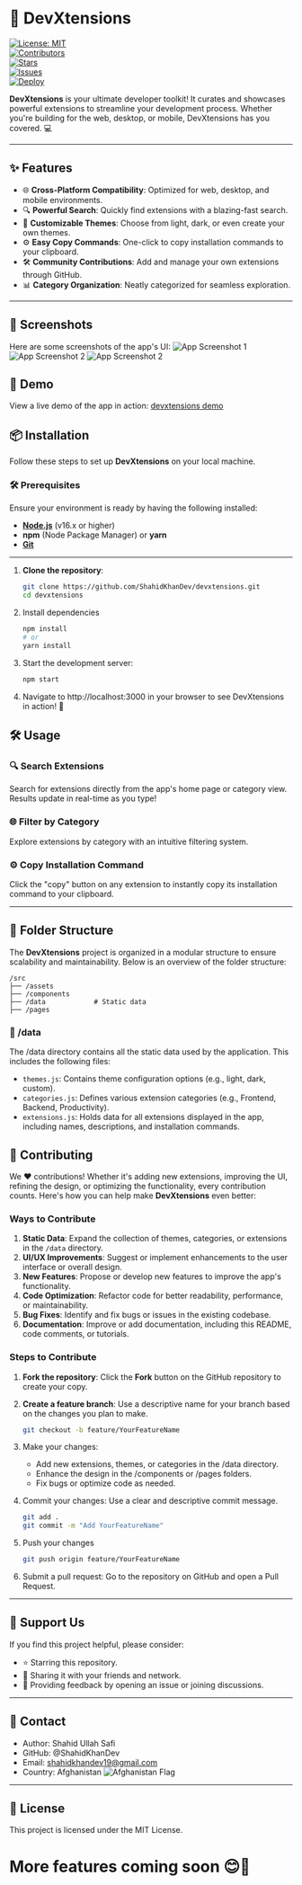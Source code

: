# 🚀 **DevXtensions**

[![License: MIT](https://img.shields.io/badge/License-MIT-blue.svg)](LICENSE)  
[![Contributors](https://img.shields.io/github/contributors/ShahidKhanDev/devxtensions)](https://github.com/ShahidKhanDev/devxtensions/graphs/contributors)  
[![Stars](https://img.shields.io/github/stars/ShahidKhanDev/devxtensions)](https://github.com/ShahidKhanDev/devxtensions/stargazers)  
[![Issues](https://img.shields.io/github/issues/ShahidKhanDev/devxtensions)](https://github.com/ShahidKhanDev/devxtensions/issues)  
[![Deploy](https://img.shields.io/badge/Deploy-Netlify-brightgreen)](https://www.netlify.com/)

**DevXtensions** is your ultimate developer toolkit! It curates and showcases powerful extensions to streamline your development process. Whether you're building for the web, desktop, or mobile, DevXtensions has you covered. 💻

---

## ✨ **Features**

- 🌐 **Cross-Platform Compatibility**: Optimized for web, desktop, and mobile environments.
- 🔍 **Powerful Search**: Quickly find extensions with a blazing-fast search.
- 🎨 **Customizable Themes**: Choose from light, dark, or even create your own themes.
- ⚙️ **Easy Copy Commands**: One-click to copy installation commands to your clipboard.
- 🛠️ **Community Contributions**: Add and manage your own extensions through GitHub.
- 📊 **Category Organization**: Neatly categorized for seamless exploration.

---

## 📸 Screenshots

Here are some screenshots of the app's UI:
![App Screenshot 1](./public/screenshots/screenshot-1.png)
![App Screenshot 2](./public/screenshots/screenshot-2.png)
![App Screenshot 2](./public/screenshots/screenshot-3.png)

## 🎥 Demo

View a live demo of the app in action:
[devxtensions demo](https://choosealicense.com/licenses/mit/)

## 📦 **Installation**

Follow these steps to set up **DevXtensions** on your local machine.

### 🛠️ **Prerequisites**

Ensure your environment is ready by having the following installed:

- **[Node.js](https://nodejs.org/)** (v16.x or higher)
- **npm** (Node Package Manager) or **yarn**
- **[Git](https://git-scm.com/)**

---

1. **Clone the repository**:

   ```bash
   git clone https://github.com/ShahidKhanDev/devxtensions.git
   cd devxtensions

   ```

2. Install dependencies

   ```bash
   npm install
   # or
   yarn install
   ```

3. Start the development server:

   ```bash
   npm start
   ```

4. Navigate to http://localhost:3000 in your browser to see DevXtensions in action! 🎉

## 🛠️ Usage

### 🔍 Search Extensions

Search for extensions directly from the app's home page or category view. Results update in real-time as you type!

### 🌐 Filter by Category

Explore extensions by category with an intuitive filtering system.

### ⚙️ Copy Installation Command

Click the "copy" button on any extension to instantly copy its installation command to your clipboard.

---

## 📂 Folder Structure

The **DevXtensions** project is organized in a modular structure to ensure scalability and maintainability. Below is an overview of the folder structure:

    /src
    ├── /assets
    ├── /components
    ├── /data            # Static data
    ├── /pages

### 📁 /data

The /data directory contains all the static data used by the application. This includes the following files:

- `themes.js`: Contains theme configuration options (e.g., light, dark, custom).
- `categories.js`: Defines various extension categories (e.g., Frontend, Backend, Productivity).
- `extensions.js`: Holds data for all extensions displayed in the app, including names, descriptions, and installation commands.

## 🤝 Contributing

We ❤️ contributions! Whether it's adding new extensions, improving the UI, refining the design, or optimizing the functionality, every contribution counts. Here's how you can help make **DevXtensions** even better:

### Ways to Contribute

1. **Static Data**: Expand the collection of themes, categories, or extensions in the `/data` directory.
2. **UI/UX Improvements**: Suggest or implement enhancements to the user interface or overall design.
3. **New Features**: Propose or develop new features to improve the app's functionality.
4. **Code Optimization**: Refactor code for better readability, performance, or maintainability.
5. **Bug Fixes**: Identify and fix bugs or issues in the existing codebase.
6. **Documentation**: Improve or add documentation, including this README, code comments, or tutorials.

### Steps to Contribute

1. **Fork the repository**:
   Click the **Fork** button on the GitHub repository to create your copy.
2. **Create a feature branch**:
   Use a descriptive name for your branch based on the changes you plan to make.

   ```bash
   git checkout -b feature/YourFeatureName
   ```

3. Make your changes:

   - Add new extensions, themes, or categories in the /data directory.
   - Enhance the design in the /components or /pages folders.
   - Fix bugs or optimize code as needed.

4. Commit your changes:
   Use a clear and descriptive commit message.

   ```bash
   git add .
   git commit -m "Add YourFeatureName"
   ```

5. Push your changes
   ```bash
   git push origin feature/YourFeatureName
   ```
6. Submit a pull request:
   Go to the repository on GitHub and open a Pull Request.

---

## 🌟 Support Us

If you find this project helpful, please consider:

- ⭐ Starring this repository.
- 🔗 Sharing it with your friends and network.
- 💬 Providing feedback by opening an issue or joining discussions.

---

## 📧 Contact

- Author: Shahid Ullah Safi
- GitHub: @ShahidKhanDev
- Email: shahidkhandev19@gmail.com
- Country: Afghanistan ![Afghanistan Flag](https://upload.wikimedia.org/wikipedia/commons/thumb/c/cd/Flag_of_Afghanistan_%282013%E2%80%932021%29.svg/24px-Flag_of_Afghanistan_%282013%E2%80%932021%29.svg.png)

---

## 📜 License

This project is licensed under the MIT License.

# More features coming soon 😊🚀

